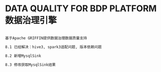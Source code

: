 # DATA QUALITY FOR BDP PLATFORM 数据治理引擎

~~~markdown

基于Apache GRIFFIN提供数据治理数据质量支持

8.1 已经解决：hive3, spark3适配问题, 版本依赖问题

8.2 新增MysqlSink

8.3 修改获取MysqlSink结果

~~~